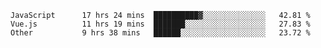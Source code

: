 
<!--
**xy406043/xy406043** is a ✨ _special_ ✨ repository because its `README.md` (this file) appears on your GitHub profile.

Here are some ideas to get you started:

- 🔭 I’m currently working on ...
- 🌱 I’m currently learning ...
- 👯 I’m looking to collaborate on ...
- 🤔 I’m looking for help with ...
- 💬 Ask me about ...
- 📫 How to reach me: ...
- 😄 Pronouns: ...
- ⚡ Fun fact: ...
-->

<!--START_SECTION:waka-->

```text
JavaScript      17 hrs 24 mins  ██████████▓░░░░░░░░░░░░░░   42.81 %
Vue.js          11 hrs 19 mins  ███████░░░░░░░░░░░░░░░░░░   27.83 %
Other           9 hrs 38 mins   ██████░░░░░░░░░░░░░░░░░░░   23.72 %
```

<!--END_SECTION:waka-->
